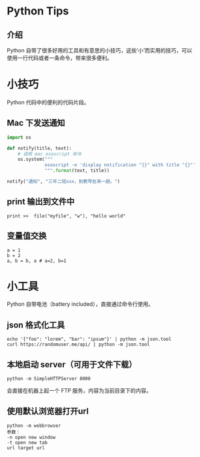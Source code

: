 # Python Tips

## 介绍
Python 自带了很多好用的工具和有意思的小技巧，这些‘小’而实用的技巧，可以使用一行代码或者一条命令，带来很多便利。

# 小技巧
Python 代码中的便利的代码片段。

## Mac 下发送通知
```python
import os

def notify(title, text):
	# 调用 mac osascript 命令
    os.system("""
              osascript -e 'display notification "{}" with title "{}"'
              """.format(text, title))

notify("通知", "三年二班xxx，到教导处来一趟。")
```

## print 输出到文件中
```
print >>  file("myfile", "w"), "hello world"
```

## 变量值交换
```
a = 1
b = 2
a, b = b, a # a=2, b=1
```


# 小工具
Python 自带电池（battery included），直接通过命令行使用。

## json 格式化工具
```
echo '{"foo": "lorem", "bar": "ipsum"}' | python -m json.tool
curl https://randomuser.me/api/ | python -m json.tool
```

## 本地启动 server（可用于文件下载）
```
python -m SimpleHTTPServer 8000
```
会直接在机器上起一个 FTP 服务，内容为当前目录下的内容。

## 使用默认浏览器打开url
```
python -m webbrowser
参数：
-n open new window
-t open new tab
url target url
```
